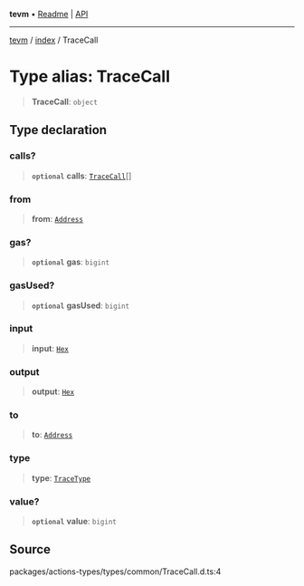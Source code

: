 **tevm** • [Readme](../../README.md) \| [API](../../modules.md)

***

[tevm](../../README.md) / [index](../README.md) / TraceCall

# Type alias: TraceCall

> **TraceCall**: `object`

## Type declaration

### calls?

> **`optional`** **calls**: [`TraceCall`](TraceCall.md)[]

### from

> **from**: [`Address`](../../actions-types/type-aliases/Address.md)

### gas?

> **`optional`** **gas**: `bigint`

### gasUsed?

> **`optional`** **gasUsed**: `bigint`

### input

> **input**: [`Hex`](../../actions-types/type-aliases/Hex.md)

### output

> **output**: [`Hex`](../../actions-types/type-aliases/Hex.md)

### to

> **to**: [`Address`](../../actions-types/type-aliases/Address.md)

### type

> **type**: [`TraceType`](../../actions-types/type-aliases/TraceType.md)

### value?

> **`optional`** **value**: `bigint`

## Source

packages/actions-types/types/common/TraceCall.d.ts:4

